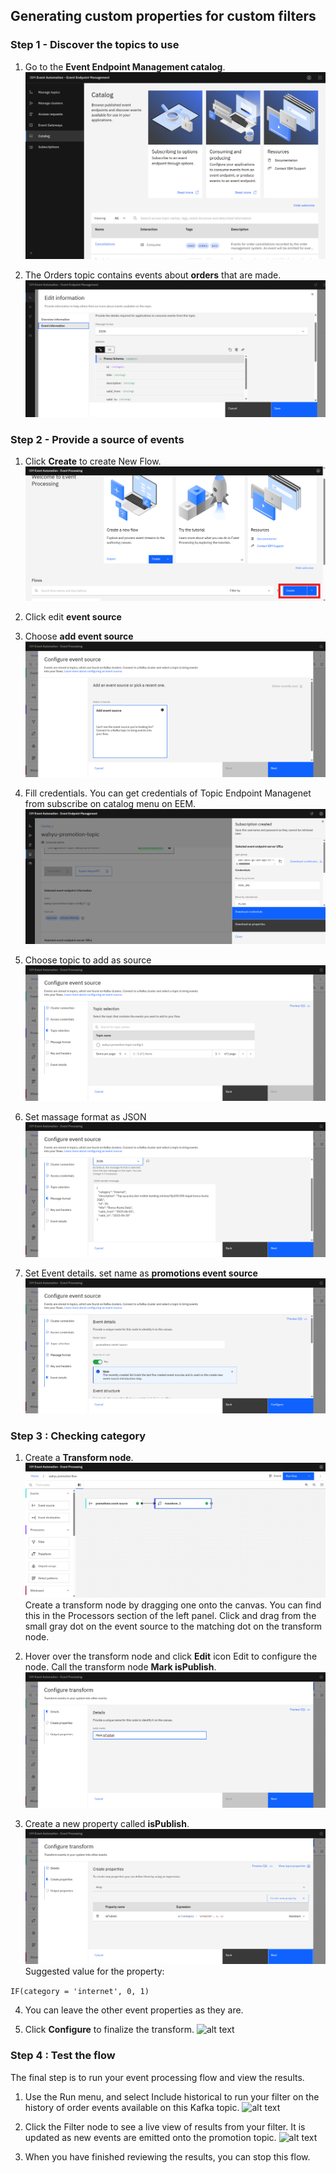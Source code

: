 ## Generating custom properties for custom filters

### Step 1 - Discover the topics to use

1. Go to the **Event Endpoint Management catalog**.
![alt text](images/lab-3/1.png)

2. The Orders topic contains events about **orders** that are made.
![alt text](images/lab-2/event-information-lab-2.png)

### Step 2 - Provide a source of events

1. Click **Create** to create New Flow.
![alt text](images/lab-3/create-new-flow-lab-3.png)

2. Click edit **event source**

3. Choose **add event source**
![alt text](images/lab-3/add-event-source-lab-3.png)

4. Fill credentials. You can get credentials of Topic Endpoint Managenet from subscribe on catalog menu on EEM.
![alt text](images/lab-2/create-subscribe-lab-2.png)

5. Choose topic to add as source
![alt text](images/lab-3/choose-topic-as-source-lab-3.png)

6. Set massage format as JSON
![alt text](images/lab-3/message-format-lab-3.png)

7. Set Event details. set name as **promotions event source**
![alt text](images/lab-3/set-event-source-name.png)

### Step 3 : Checking category

1. Create a **Transform node**.
![alt text](images/lab-3/create-transform-node.png)
Create a transform node by dragging one onto the canvas. You can find this in the Processors section of the left panel.
Click and drag from the small gray dot on the event source to the matching dot on the transform node.

2. Hover over the transform node and click **Edit** icon Edit to configure the node.
Call the transform node **Mark isPublish**.
![alt text](images/lab-3/mark-as-publish.png)

3. Create a new property called **isPublish**.
![alt text](images/lab-3/create-prop-ispublish.png)
Suggested value for the property:

```IF(category = 'internet', 0, 1)```

4. You can leave the other event properties as they are.

5. Click **Configure** to finalize the transform.
![alt text](image.png)

### Step 4 : Test the flow
The final step is to run your event processing flow and view the results.

1. Use the Run menu, and select Include historical to run your filter on the history of order events available on this Kafka topic.
![alt text](images/lab-3/run-test-lab-3.png)

2. Click the Filter node to see a live view of results from your filter. It is updated as new events are emitted onto the promotion topic.
![alt text](images/lab-3/final-result-lab-3.png)

3. When you have finished reviewing the results, you can stop this flow.
